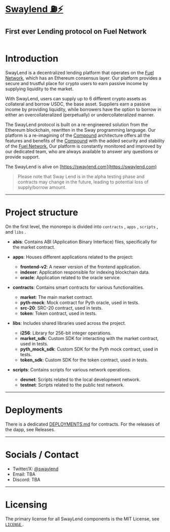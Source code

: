 # [Swaylend ⛽️⚡️](https://swaylend.com/)

## First ever Lending protocol on Fuel Network

<figure><img src="https://static.tildacdn.com/tild3165-3835-4163-b062-666230613733/Tilda\_badge\_1200x630.jpg" alt=""><figcaption></figcaption></figure>

# Introduction

SwayLend is a decentralized lending platform that operates on the [Fuel Network](https://fuel.network), which has an Ethereum consensus layer. Our platform provides a secure and trustful place for crypto users to earn passive income by supplying liquidity to the market.

With SwayLend, users can supply up to 6 different crypto assets as collateral and borrow USDC, the base asset. Suppliers earn a passive income by providing liquidity, while borrowers have the option to borrow in either an overcollateralized (perpetually) or undercollateralized manner.

The SwayLend protocol is built on a re-engineered solution from the Ethereum blockchain, rewritten in the Sway programming language. Our platform is a re-imagining of the [Compound](https://compound.finance/) architecture offers all the features and benefits of the [Compound](https://compound.finance/) with the added security and stability of the [Fuel Network.](https://fuel.network) Our platform is constantly monitored and improved by our dedicated team, who are always available to answer any questions or provide support.

The SwayLend is alive on [https://swaylend.com](https://swaylend.com)

> Please note that Sway Lend is in the alpha testing phase and contracts may change in the future, leading to potential loss of supply/borrow amount.

* * *
# Project structure

On the first level, the monorepo is divided into `contracts` , `apps` , `scripts` , and `libs` .
* **abis**: Contains ABI (Application Binary Interface) files, specifically for the market contract.
* **apps**: Houses different applications related to the project:

  + **frontend-v2**: A newer version of the frontend application.
  + **indexer**: Application responsible for indexing blockchain data.
  + **oracle**: Application related to the oracle service.

* **contracts**: Contains smart contracts for various functionalities.

  + **market**: The main market contract.
  + **pyth-mock**: Mock contract for Pyth oracle, used in tests.
  + **src-20**: SRC-20 contract, used in tests.
  + **token**: Token contract, used in tests.

* **libs**: Includes shared libraries used across the project.

  + **i256**: Library for 256-bit integer operations.
  + **market\_sdk**: Custom SDK for interacting with the market contract, used in tests.
  + **pyth\_mock\_sdk**: Custom SDK for the Pyth mock contract, used in tests.
  + **token\_sdk**: Custom SDK for the token contract, used in tests.

* **scripts**: Contains scripts for various network operations.

  + **devnet**: Scripts related to the local development network.
  + **testnet**: Scripts related to the public test network.

* * *
# Deployments

There is a dedicated [DEPLOYMENTS.md](https:///DEPLOYMENTS.md) for contracts. For the releases of the dapp, see Releases.
* * *
# Socials / Contact
* Twitter/X: [@swaylend](https://x.com/swaylend)
* Email: TBA
* Discord: TBA

* * *
# Licensing

The primary license for all SwayLend components is the MIT License, see [ `LICENSE` ](/LICENSE).
